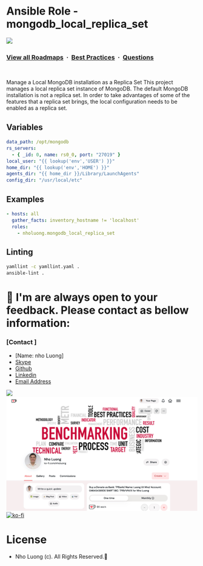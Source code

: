 # Ansible Role - mongodb_local_replica_set

![](https://i.imgur.com/waxVImv.png)
### [View all Roadmaps](https://github.com/nholuongut/all-roadmaps) &nbsp;&middot;&nbsp; [Best Practices](https://github.com/nholuongut/all-roadmaps/blob/main/public/best-practices/) &nbsp;&middot;&nbsp; [Questions](https://www.linkedin.com/in/nholuong/)
<br/>

Manage a Local MongoDB installation as a Replica Set
This project manages a local replica set instance of MongoDB. The default MongoDB installation is not a replica set. In order to take advantages of some of the features that a replica set brings, the local configuration needs to be enabled as a replica set.

## Variables

```yaml
data_path: /opt/mongodb
rs_servers:
  - { _id: 0, name: rs0_0, port: "27019" }
local_user: "{{ lookup('env','USER') }}"
home_dir: "{{ lookup('env','HOME') }}"
agents_dir: "{{ home_dir }}/Library/LaunchAgents"
config_dir: "/usr/local/etc"
```

## Examples

```yaml
- hosts: all
  gather_facts: inventory_hostname != 'localhost'
  roles:
    - nholuong.mongodb_local_replica_set
```

## Linting

```bash
yamllint -c yamllint.yaml .
ansible-lint .
```

# 🚀 I'm are always open to your feedback.  Please contact as bellow information:
### [Contact ]
* [Name: nho Luong]
* [Skype](luongutnho_skype)
* [Github](https://github.com/nholuongut/)
* [Linkedin](https://www.linkedin.com/in/nholuong/)
* [Email Address](luongutnho@hotmail.com)

![](https://i.imgur.com/waxVImv.png)
![](Donate.png)
[![ko-fi](https://ko-fi.com/img/githubbutton_sm.svg)](https://ko-fi.com/nholuong)

# License
* Nho Luong (c). All Rights Reserved.🌟
